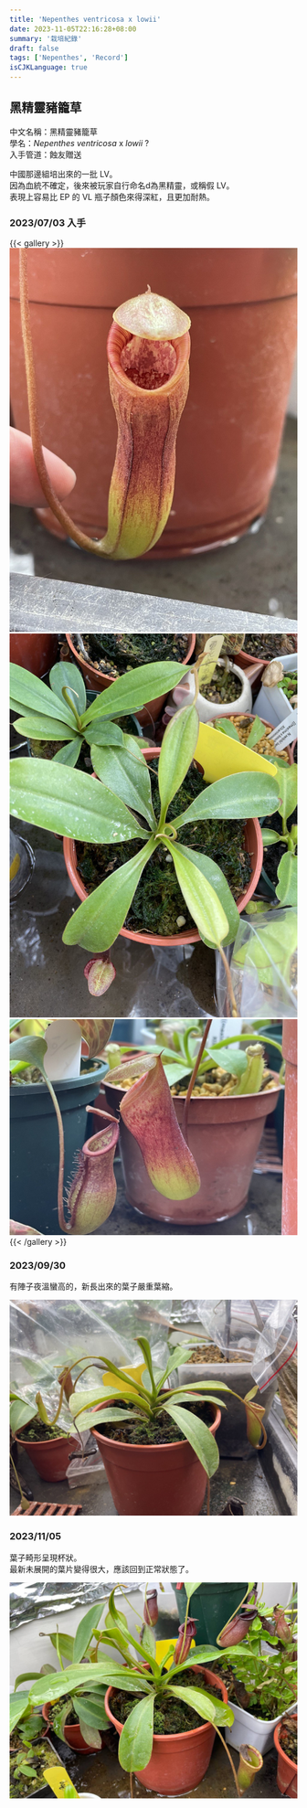 ```yaml
---
title: 'Nepenthes ventricosa x lowii'
date: 2023-11-05T22:16:28+08:00
summary: '栽培紀錄'
draft: false
tags: ['Nepenthes', 'Record']
isCJKLanguage: true
---
```


## 黑精靈豬籠草

中文名稱：黑精靈豬籠草  
學名：*Nepenthes ventricosa* x *lowii* ?  
入手管道：蝕友贈送  

中國那邊組培出來的一批 LV。  
因為血統不確定，後來被玩家自行命名d為黑精靈，或稱假 LV。  
表現上容易比 EP 的 VL 瓶子顏色來得深紅，且更加耐熱。  

### 2023/07/03 入手

{{< gallery >}}
<img src="./images/2023-07-30(2).jpg" class="grid-w50">
<img src="./images/2023-07-30(3).jpg" class="grid-w50">
<img src="./images/2023-07-30(1).jpg">
{{< /gallery >}}

### 2023/09/30

有陣子夜溫蠻高的，新長出來的葉子嚴重葉縮。  

![2023-09-30](./images/2023-09-30.jpg)

### 2023/11/05

葉子畸形呈現杯狀。  
最新未展開的葉片變得很大，應該回到正常狀態了。  

![2023-11-05](./images/2023-11-05.jpg)
